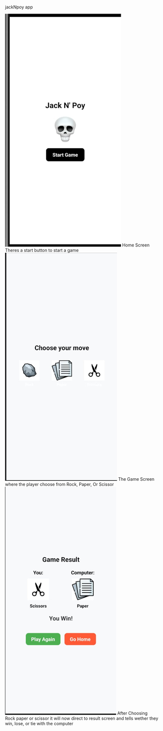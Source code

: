 jackNpoy app


![image alt](https://github.com/byseulgi/jackNpoy/blob/1bfbc84152e5ebc79ba850a44468f3dce47770ce/Home.jpg)
Home Screen Theres a start button to start a game
![image alt](https://github.com/byseulgi/jackNpoy/blob/87773bf38b69ce07b95dd2ec1f7f806d97406795/Game.jpg)
The Game Screen where the player choose from Rock, Paper, Or Scissor 
![image alt](https://github.com/byseulgi/jackNpoy/blob/1bfbc84152e5ebc79ba850a44468f3dce47770ce/Result.jpg)
After Choosing Rock paper or scissor it will now direct to result screen and tells wether they win, lose, or tie with the computer
